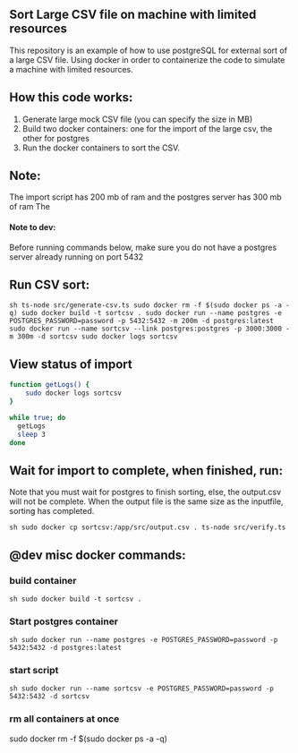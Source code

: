 ## Sort Large CSV file on machine with limited resources

This repository is an example of how to use postgreSQL for external sort of a large CSV file.
Using docker in order to containerize the code to simulate a machine with limited resources.


## How this code works:
1) Generate large mock CSV file (you can specify the size in MB)
2) Build two docker containers: one for the import of the large csv, the other for postgres
3) Run the docker containers to sort the CSV.

## Note:
The import script has 200 mb of ram and the postgres server has 300 mb of ram
The 


#### Note to dev:
Before running commands below, make sure you do not have a postgres server already running on port 5432


## Run CSV sort:
``sh
ts-node src/generate-csv.ts
sudo docker rm -f $(sudo docker ps -a -q)
sudo docker build -t sortcsv .
sudo docker run --name postgres -e POSTGRES_PASSWORD=password -p 5432:5432 -m 200m -d postgres:latest
sudo docker run --name sortcsv --link postgres:postgres -p 3000:3000 -m 300m -d sortcsv
sudo docker logs sortcsv
``

## View status of import
```sh
function getLogs() {
    sudo docker logs sortcsv
}

while true; do
  getLogs
  sleep 3
done
```

## Wait for import to complete, when finished, run:
Note that you must wait for postgres to finish sorting, else, the output.csv will not be complete.
When the output file is the same size as the inputfile, sorting has completed.

``sh
sudo docker cp sortcsv:/app/src/output.csv .
ts-node src/verify.ts
``








## @dev misc docker commands: 
### build container
``sh
sudo docker build -t sortcsv .
``

### Start postgres container
``sh
sudo docker run --name postgres -e POSTGRES_PASSWORD=password -p 5432:5432 -d postgres:latest
``

### start script
``sh
sudo docker run --name sortcsv -e POSTGRES_PASSWORD=password -p 5432:5432 -d sortcsv
``

### rm all containers at once 
sudo docker rm -f $(sudo docker ps -a -q)
